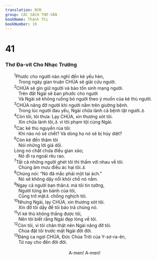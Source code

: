 ```yaml
---
translation: NVB
group: CÁC SÁCH THƠ-VĂN
bookName: Thánh Thi 
bookNumber: 19
---
```


<div class="title"><h1>41</h1><h3>Thơ Đa-vít Cho Nhạc Trưởng </h3></div>
<span class="verse thi_41_1">  <sup>1</sup>Phước cho người nào nghĩ đến kẻ yếu hèn, <br/>   Trong ngày gian truân CHÚA sẽ giải cứu người. <br/></span>
<span class="verse thi_41_2">  <sup>2</sup>CHÚA sẽ gìn giữ người và bảo tồn sinh mạng người. <br/>   Trên đất Ngài sẽ ban phước cho người <br/>   Và Ngài sẽ không ruồng bỏ người theo ý muốn của kẻ thù người. <br/></span>
<span class="verse thi_41_3">  <sup>3</sup>CHÚA nâng đỡ người khi người nằm trên giường bệnh. <br/>   Trong lúc người đau yếu, Ngài chữa lành cả bệnh tật người.<a data-toggle="tooltip" data-placement="bottom" title="Ctd: Ngài thay đổi cả giường chõng người">⚓</a><br/></span>
<span class="verse thi_41_4">  <sup>4</sup>Còn tôi, tôi thưa: Lạy CHÚA, xin thương xót tôi. <br/>   Xin chữa lành tôi,<a data-toggle="tooltip" data-placement="bottom" title="Nt: linh hồn tôi">⚓</a> vì tôi phạm tội cùng Ngài. <br/></span>
<span class="verse thi_41_5">  <sup>5</sup>Các kẻ thù nguyền rủa tôi: <br/>   Khi nào nó sẽ chết? Và dòng họ nó sẽ bị hủy diệt? <br/></span>
<span class="verse thi_41_6">  <sup>6</sup>Còn kẻ đến thăm tôi <br/>   Nói những lời giả dối. <br/>  Lòng nó chất chứa điều gian xảo; <br/>   Nó đi ra ngoài rêu rao. <br/></span>
<span class="verse thi_41_7">  <sup>7</sup>Tất cả những người ghét tôi thì thầm với nhau về tôi. <br/>   Chúng âm mưu điều ác hại tôi.<a data-toggle="tooltip" data-placement="bottom" title="Ctd: chúng tưởng tượng điều tệ hại nhất xảy ra cho tôi">⚓</a><br/></span>
<span class="verse thi_41_8">  <sup>8</sup>Chúng nói: “Nó đã mắc phải một tai ách.” <br/>   Nó sẽ không dậy nổi khỏi chỗ nó nằm. <br/></span>
<span class="verse thi_41_9">  <sup>9</sup>Ngay cả người bạn thân<a data-toggle="tooltip" data-placement="bottom" title="Nt: người của hòa bình">⚓</a> mà tôi tin tưởng, <br/>   Người từng ăn bánh của tôi, <br/>   Cũng trở mặt<a data-toggle="tooltip" data-placement="bottom" title="Nt: nhấc gót chân">⚓</a> chống nghịch tôi. <br/></span>
<span class="verse thi_41_10">  <sup>10</sup>Nhưng Ngài, lạy CHÚA, xin thương xót tôi. <br/>   Xin đỡ tôi dậy để tôi báo trả chúng nó. <br/></span>
<span class="verse thi_41_11">  <sup>11</sup>Vì kẻ thù không thắng được tôi, <br/>   Nên tôi biết rằng Ngài đẹp lòng về tôi. <br/></span>
<span class="verse thi_41_12">  <sup>12</sup>Còn tôi, vì tôi chân thật nên Ngài nâng đỡ tôi. <br/>   Chúa đặt tôi trước mặt Ngài đời đời. <br/></span>
<span class="verse thi_41_13">  <sup>13</sup>Đáng ca ngợi CHÚA, Đức Chúa Trời của Y-sơ-ra-ên, <br/>   Từ nay cho đến đời đời. <br/> <aside style="text-align:center;">A-men! A-men! </aside><br/></span>
